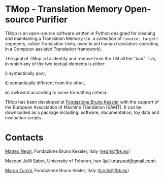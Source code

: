# TMop - Translation Memory Open-source Purifier


TMop is an open-source software written in Python designed for cleaning and maintaining a Translation Memory (*i.e.* a collection of ``(source, target)`` segments, called Translation Units, used to aid human translators operating in a Computer-assisted Translation framework). 

The goal of TMop is to identify and remove from the TM all the "bad" TUs,  in which any of the two textual elements is either: 

i) syntactically poor, 

ii) semantically different from the other,

iii) awkward according to some formatting criteria. 

TMop has been developed at [Fondazione Bruno Kessler](https://hlt-mt.fbk.eu) with the support of the European Association of Machine Translation (EAMT). It can be downloaded as a package including: software, documentation, toy data and evaluation scripts. 


# Contacts

[Matteo Negri](http://hlt-mt.fbk.eu/people/profile/negri), Fondazione Bruno Kessler, Italy (negri@fbk.eu)

Masoud Jalili Sabet, University of Teheran, Iran (jalili.masoud@gmail.com)

[Marco Turchi](http://hlt-mt.fbk.eu/people/profile/turchi), Fondazione Bruno Kesler, Italy (turchi@fbk.eu)
